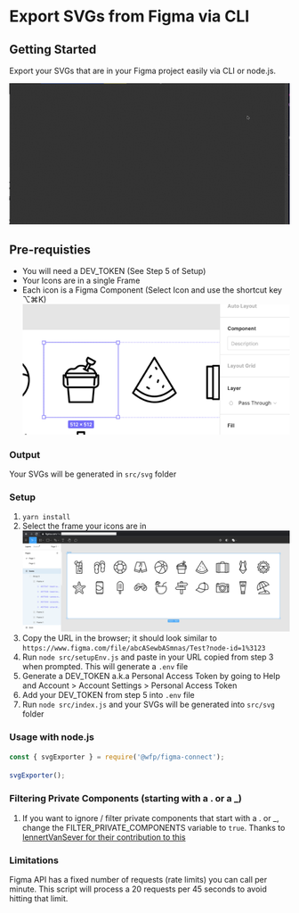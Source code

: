 # Export SVGs from Figma via CLI

## Getting Started

Export your SVGs that are in your Figma project easily via CLI or node.js.

![Gif of exporting process](documentation/export-in-action.gif)

## Pre-requisties

- You will need a DEV_TOKEN (See Step 5 of Setup)
- Your Icons are in a single Frame
- Each icon is a Figma Component (Select Icon and use the shortcut key ⌥⌘K)
  ![Screenshot of Icon as a Figma Component](documentation/this-is-a-component.png)

### Output

Your SVGs will be generated in `src/svg` folder

### Setup

1. `yarn install`
2. Select the frame your icons are in ![Screenshot of a sample Figma project](documentation/export-svg-screenshot.png)
3. Copy the URL in the browser; it should look similar to `https://www.figma.com/file/abcASewbASmnas/Test?node-id=1%3123`
4. Run `node src/setupEnv.js` and paste in your URL copied from step 3 when prompted. This will generate a `.env` file
5. Generate a DEV_TOKEN a.k.a Personal Access Token by going to Help and Account > Account Settings > Personal Access Token
6. Add your DEV_TOKEN from step 5 into `.env` file
7. Run `node src/index.js` and your SVGs will be generated into `src/svg` folder

### Usage with node.js

```js
const { svgExporter } = require('@wfp/figma-connect');

svgExporter();
```

### Filtering Private Components (starting with a . or a \_)

1. If you want to ignore / filter private components that start with a . or \_, change the FILTER_PRIVATE_COMPONENTS variable to `true`. Thanks to [lennertVanSever for their contribution to this](https://github.com/jacobtyq/figma-connect/pull/27)

### Limitations

Figma API has a fixed number of requests (rate limits) you can call per minute. This script will process a 20 requests per 45 seconds to avoid hitting that limit.

